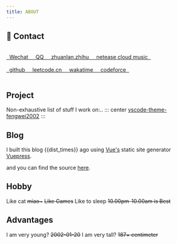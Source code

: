 ```yaml
---
title: ABOUT
---
```


## 📌 Contact 

</br>

<span class="contact">
<a href="https://raw.githubusercontent.com/fengwei2002/Pictures_01/master/wx.jpg" title="CIKI1F"> &nbsp Wechat &nbsp  </a>
</span>

<span class="contact">
<a href="https://raw.githubusercontent.com/fengwei2002/Pictures_01/master/QQ.jpg" title="2480417969/2928256681"> &nbsp QQ &nbsp </a>
</span>

<span class="contact">
<a href="https://zhuanlan.zhihu.com/fengwei2002" title="weirdo"> &nbsp zhuanlan.zhihu &nbsp </a>
</span>

<span class="contact">
<a href="http://music.163.com/m/user/home?id=440040659" title="psychonaut1f">  &nbsp netease cloud music &nbsp </a>
</span>

</br>

</br>

<span class="contact">
<a href="https://github.com/fengwei2002" title="fengwei2002"> &nbsp github &nbsp </a>
</span>

<span class="contact">
<a href="https://leetcode-cn.com/u/fengwei2002/" title="fengwei2002"> &nbsp leetcode.cn &nbsp </a>
</span>

<span class="contact">
<a href="https://wakatime.com/@fengwei2002" title="fengwei2002"> &nbsp wakatime &nbsp </a>
</span>

<span class="contact">
<a href="http://codeforces.com/profile/KONNG#" title="KONNG"> &nbsp codeforce &nbsp </a>
</span>

</br>

</br>


## Project 

Non-exhaustive list of stuff I work on:.. 
::: center
[vscode-theme-fengwei2002](https://marketplace.visualstudio.com/items?itemName=psychonaut1f.fengwei2002)
:::


## Blog

I built this blog {{dist_times}} ago using [Vue's](https://cn.vuejs.org/index.html) static site generator [Vuepress](https://vuepress.vuejs.org/zh/). 

and you can find the source [here](https://github.com/fengwei2002/feng-w.cn).

## Hobby

Like cat ~~miao\~~~
~~Like Games~~
Like to sleep ~~10.00pm-10.00am is Best~~

## Advantages

I am very young? ~~2002-01-20~~
I am very tall? ~~187+ centimeter~~

<script>
    export default {
        props: ['slot-key'],
        data() {
            return {
                dist_times: "xx days xx h xx m xx s"
            };
        },
        methods: {
            refresh() {
                let start_date = '2020-01-20 00:15:00.0';
                start_date = start_date.substring(0, 19);
                start_date = start_date.replace(/-/g, '/');
                let start_timestamp = new Date(start_date).getTime();
                let now_timestamp = new Date();

                let dist_timestamp = now_timestamp - start_timestamp;
                let dist_days = Math.floor(dist_timestamp / (24 * 3600 * 1000));
                let dist_hours = Math.floor((dist_timestamp % (24 * 3600 * 1000)) / (3600 * 1000));
                let dist_mins = Math.floor((dist_timestamp % (3600 * 1000)) / (60 * 1000));
                let dist_secs = Math.floor((dist_timestamp % (60 * 1000)) / 1000);
                this.dist_times = `${dist_days} days ${dist_hours} h ${dist_mins} m ${dist_secs} s`;
            }
        },
        mounted() {
            this.refresh();
            setInterval(this.refresh, 1000);
        }
    }
</script>

<link rel="stylesheet" href="https://ico.z01.com/zico.min.css">
